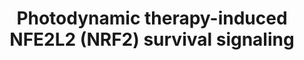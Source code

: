 ---
annotations:
- type: Disease Ontology
  value: cancer
- type: Pathway Ontology
  value: altered regulatory pathway
authors:
- Ruudweijer
- MaintBot
- Khanspers
- Fehrhart
- AlexanderPico
description: Photodynamic therapy may induce an antioxidant response mediated by NFE2L2.   Proteins
  on this pathway have targeted assays available via the [https://assays.cancer.gov/available_assays?wp_id=WP3612
  CPTAC Assay Portal]
last-edited: 2019-09-06
organisms:
- Homo sapiens
redirect_from:
- /index.php/Pathway:WP3612
- /instance/WP3612
schema-jsonld:
- '@context': https://schema.org/
  '@id': https://wikipathways.github.io/pathways/WP3612.html
  '@type': Dataset
  creator:
    '@type': Organization
    name: WikiPathways
  description: Photodynamic therapy may induce an antioxidant response mediated by
    NFE2L2.   Proteins on this pathway have targeted assays available via the [https://assays.cancer.gov/available_assays?wp_id=WP3612
    CPTAC Assay Portal]
  keywords:
  - ABCC6
  - MAPK8
  - MAPK12
  - MAPK11
  - JUN
  - GCLM
  - NFE2L2
  - GSTP1
  - KEAP1
  - ABCC4
  - ABCC2
  - SRXN1
  - GCLC
  - HMOX1
  - ABCG2
  - FOS
  - EPHX1
  - NQO2
  - MAPK14
  - ABCC3
  - NQO1
  - MAPK13
  - CES1
  license: CC0
  name: Photodynamic therapy-induced NFE2L2 (NRF2) survival signaling
seo: CreativeWork
title: Photodynamic therapy-induced NFE2L2 (NRF2) survival signaling
wpid: WP3612
---